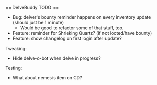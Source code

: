 == DelveBuddy TODO ==
* Bug: delver's bounty reminder happens on every inventory update (should just be 1 minute)
    * Would be good to refactor some of that stuff, too.
* Feature: reminder for Shrieking Quartz? (if not looted/have bounty)
* Feature: show changelog on first login after update?

Tweaking:
* Hide delve-o-bot when delve in progress?

Testing:
* What about nemesis item on CD? 

